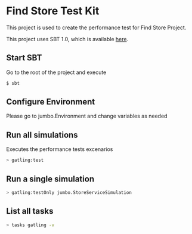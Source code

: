 Find Store Test Kit
=========================

This project is used to create the performance test for Find Store Project. 

This project uses SBT 1.0, which is available [here](http://www.scala-sbt.org/download.html).


Start SBT
---------
Go to the root of the project and execute

```bash
$ sbt
```

Configure Environment 
-------------------
Please go to jumbo.Environment and change variables as needed


Run all simulations 
-------------------

Executes the performance tests excenarios

```bash
> gatling:test
```

Run a single simulation
-----------------------

```bash
> gatling:testOnly jumbo.StoreServiceSimulation
```

List all tasks
--------------------

```bash
> tasks gatling -v
```
